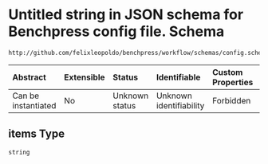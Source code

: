 # Untitled string in JSON schema for Benchpress config file. Schema

```txt
http://github.com/felixleopoldo/benchpress/workflow/schemas/config.schema.json#/definitions/bidag_partition_mcmc/properties/startspace_algorithm/anyOf/2/items
```



| Abstract            | Extensible | Status         | Identifiable            | Custom Properties | Additional Properties | Access Restrictions | Defined In                                                       |
| :------------------ | :--------- | :------------- | :---------------------- | :---------------- | :-------------------- | :------------------ | :--------------------------------------------------------------- |
| Can be instantiated | No         | Unknown status | Unknown identifiability | Forbidden         | Allowed               | none                | [config.schema.json*](config.schema.json "open original schema") |

## items Type

`string`
